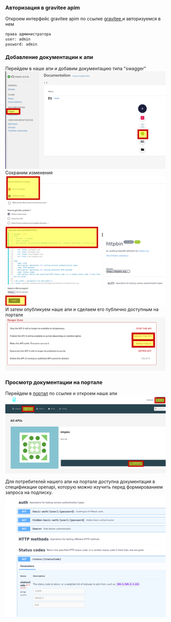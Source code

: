 ### Авторизация в gravitee apim
Откроем интерфейс gravitee apim по ссылке [gravitee ](https://[[HOST_SUBDOMAIN]]-32100-[[KATACODA_HOST]].environments.katacoda.com/)  и авторизуемся в нем  
```
права администратора
user: admin
pasword: admin
```
### Добавление документации к апи
Перейдем в наше апи и добавим документацию типа "swagger"
![App_](./assets/openapi8-1.png) 
Сохраним изменения
![App_](./assets/openapi8-2.png) 
И затем опубликуем наше апи и сделаем его публично доступным на портале
![App_](./assets/openapi8-3.png) 

### Просмотр документации на портале

Перейдем в [портал](https://[[HOST_SUBDOMAIN]]-32100-[[KATACODA_HOST]].environments.katacoda.com/portal-ui) по ссылке и откроем наше апи
![App_](./assets/openapi8-4.png) 

Для потребителей нашего апи на портале доступна документация в спецификации openapi, которую можно изучить перед формированием запроса на подписку.
![App_](./assets/openapi8-5.png) 